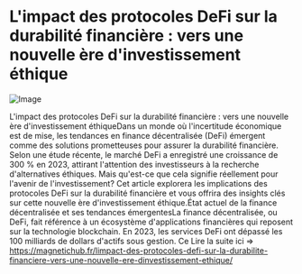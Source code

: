 # L'impact des protocoles DeFi sur la durabilité financière : vers une nouvelle ère d'investissement éthique

![Image](https://images.pexels.com/photos/730547/pexels-photo-730547.jpeg?auto=compress&cs=tinysrgb&h=650&w=940)

L'impact des protocoles DeFi sur la durabilité financière : vers une nouvelle ère d'investissement éthiqueDans un monde où l'incertitude économique est de mise, les tendances en finance décentralisée (DeFi) émergent comme des solutions prometteuses pour assurer la durabilité financière. Selon une étude récente, le marché DeFi a enregistré une croissance de 300 % en 2023, attirant l'attention des investisseurs à la recherche d'alternatives éthiques. Mais qu'est-ce que cela signifie réellement pour l'avenir de l'investissement? Cet article explorera les implications des protocoles DeFi sur la durabilité financière et vous offrira des insights clés sur cette nouvelle ère d'investissement éthique.État actuel de la finance décentralisée et ses tendances émergentesLa finance décentralisée, ou DeFi, fait référence à un écosystème d'applications financières qui reposent sur la technologie blockchain. En 2023, les services DeFi ont dépassé les 100 milliards de dollars d'actifs sous gestion. Ce  Lire la suite ici => https://magnetichub.fr/limpact-des-protocoles-defi-sur-la-durabilite-financiere-vers-une-nouvelle-ere-dinvestissement-ethique/
